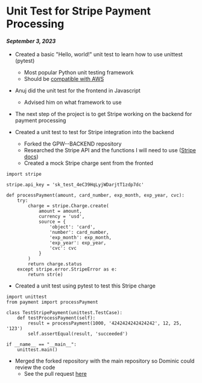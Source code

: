 Unit Test for Stripe Payment Processing
=======================================

#### *September 3, 2023*

- Created a basic "Hello, world!" unit test to learn how to use unittest (pytest)
  - Most popular Python unit testing framework
  - Should be [compatible with AWS](https://docs.aws.amazon.com/cdk/v2/guide/testing.html)
- Anuj did the unit test for the frontend in Javascript
  - Advised him on what framework to use

- The next step of the project is to get Stripe working on the backend for payment processing
- Created a unit test to test for Stripe integration into the backend
  - Forked the GPW--BACKEND repository
  - Researched the Stripe API and the functions I will need to use ([Stripe docs](https://stripe.com/docs/api))
  - Created a mock Stripe charge sent from the fronted

```{python}
import stripe

stripe.api_key = 'sk_test_4eC39HqLyjWDarjtT1zdp7dc'

def processPayment(amount, card_number, exp_month, exp_year, cvc):
    try:
        charge = stripe.Charge.create(
            amount = amount,
            currency = 'usd',
            source = {
                'object': 'card',
                'number': card_number,
                'exp_month': exp_month,
                'exp_year': exp_year,
                'cvc': cvc
            }
        )
        return charge.status
    except stripe.error.StripeError as e:
        return str(e)
```
  - Created a unit test using pytest to test this Stripe charge

```{python}
import unittest
from payment import processPayment

class TestStripePayment(unittest.TestCase):
    def testProcessPayment(self):
        result = processPayment(1000, '4242424242424242', 12, 25, '123')
        self.assertEqual(result, 'succeeded')

if __name__ == "__main__":
    unittest.main()
```

- Merged the forked repository with the main repository so Dominic could review the code
  - See the pull request [here](https://github.com/amycayne/GPW--BACKEND/pull/3)
